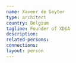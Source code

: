```yaml
---
name: Xaveer de Geyter
type: architect
country: Belgium
tagline: Founder of XDGA
description:
related-persons:
connections:
layout: person
---
```

